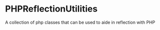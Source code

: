 # PHPReflectionUtilities
A collection of php classes that can be used to aide in reflection with PHP
